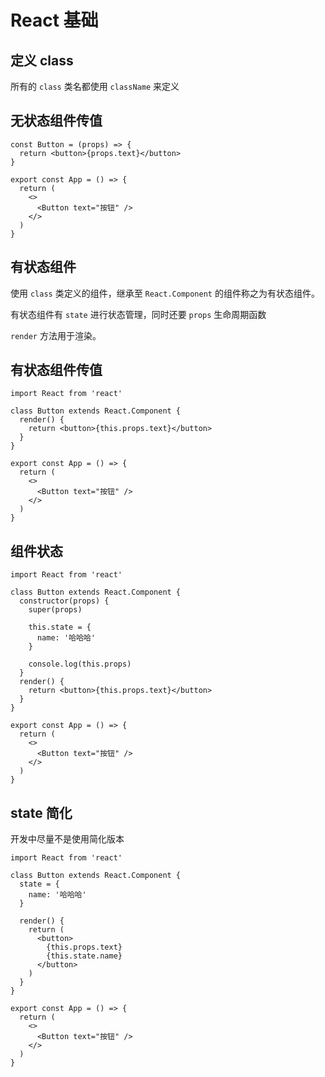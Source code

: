# React 基础

## 定义 class

所有的 `class` 类名都使用 `className` 来定义

## 无状态组件传值

```tsx
const Button = (props) => {
  return <button>{props.text}</button>
}

export const App = () => {
  return (
    <>
      <Button text="按钮" />
    </>
  )
}
```

## 有状态组件

使用 `class` 类定义的组件，继承至 `React.Component` 的组件称之为有状态组件。

有状态组件有 `state` 进行状态管理，同时还要 `props` 生命周期函数

`render` 方法用于渲染。

## 有状态组件传值

```tsx
import React from 'react'

class Button extends React.Component {
  render() {
    return <button>{this.props.text}</button>
  }
}

export const App = () => {
  return (
    <>
      <Button text="按钮" />
    </>
  )
}
```

## 组件状态

```tsx
import React from 'react'

class Button extends React.Component {
  constructor(props) {
    super(props)

    this.state = {
      name: '哈哈哈'
    }

    console.log(this.props)
  }
  render() {
    return <button>{this.props.text}</button>
  }
}

export const App = () => {
  return (
    <>
      <Button text="按钮" />
    </>
  )
}
```

## state 简化

开发中尽量不是使用简化版本

```tsx
import React from 'react'

class Button extends React.Component {
  state = {
    name: '哈哈哈'
  }

  render() {
    return (
      <button>
        {this.props.text}
        {this.state.name}
      </button>
    )
  }
}

export const App = () => {
  return (
    <>
      <Button text="按钮" />
    </>
  )
}
```
